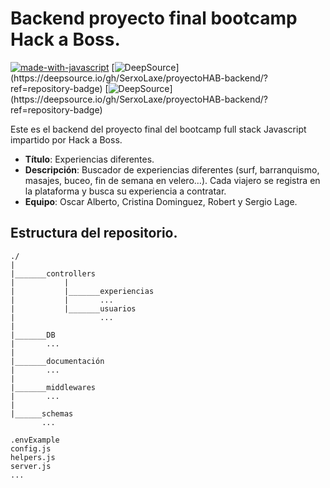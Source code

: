# Backend proyecto final bootcamp Hack a Boss.
[![made-with-javascript](https://img.shields.io/badge/Made%20with-JavaScript-1f425f.svg)](https://www.javascript.com)
[![DeepSource](https://deepsource.io/gh/SerxoLaxe/proyectoHAB-backend.svg/?label=active+issues&show_trend=true&token=FWHItyQywUKPj3Gk9NSQfPq_)](https://deepsource.io/gh/SerxoLaxe/proyectoHAB-backend/?ref=repository-badge)
[![DeepSource](https://deepsource.io/gh/SerxoLaxe/proyectoHAB-backend.svg/?label=resolved+issues&show_trend=true&token=FWHItyQywUKPj3Gk9NSQfPq_)](https://deepsource.io/gh/SerxoLaxe/proyectoHAB-backend/?ref=repository-badge)

Este es el backend del proyecto final del bootcamp full stack Javascript impartido por Hack a Boss.

- **Título**: Experiencias diferentes.
- **Descripción**: Buscador de experiencias diferentes (surf, barranquismo, masajes, buceo, fin de semana en velero…).
Cada viajero se registra en la plataforma y busca su experiencia a contratar.
- **Equipo**: Oscar Alberto, Cristina Dominguez, Robert y Sergio Lage.

## Estructura del repositorio.

    ./
    |
    |_______controllers
    |           |
    |           |_______experiencias      
    |           |       ...
    |           |_______usuarios
    |                   ...
    |
    |_______DB
    |       ...
    |
    |_______documentación
    |       ...
    |
    |_______middlewares
    |       ...
    |
    |______schemas
           ...

    .envExample
    config.js
    helpers.js
    server.js
    ...
    
    


